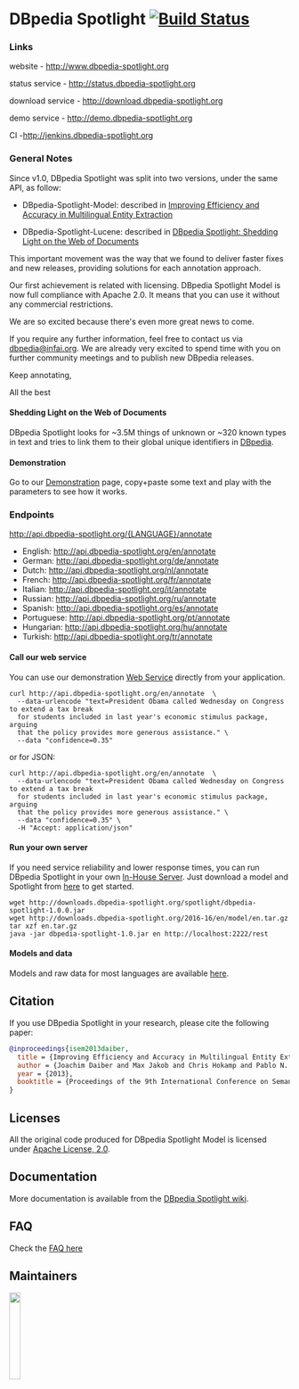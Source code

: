 # DBpedia Spotlight [![Build Status](https://travis-ci.org/dbpedia-spotlight/dbpedia-spotlight-model.svg?branch=master)](https://travis-ci.org/dbpedia-spotlight/dbpedia-spotlight-model)


### Links

website - http://www.dbpedia-spotlight.org

status service	- http://status.dbpedia-spotlight.org

download service - http://download.dbpedia-spotlight.org

demo service - http://demo.dbpedia-spotlight.org

CI -http://jenkins.dbpedia-spotlight.org


### General Notes

Since v1.0, DBpedia Spotlight was split into two versions, under the same API,  as follow:

  - DBpedia-Spotlight-Model: described in [Improving Efficiency and Accuracy in Multilingual Entity Extraction](http://jodaiber.de/doc/entity.pdf)

  - DBpedia-Spotlight-Lucene: described in [DBpedia Spotlight: Shedding Light on the Web of Documents](http://www.dbpedia-spotlight.org/docs/spotlight.pdf)

This important movement was the way that we found to deliver faster fixes and new releases, providing solutions for each annotation approach.

Our first achievement is related with licensing. DBpedia Spotlight Model is now full compliance with Apache 2.0. It means that you can use it without any commercial restrictions.

We are so excited because there's even more great news to come.

If you require any further information, feel free to contact us via dbpedia@infai.org. We are already very excited to spend time with you on further community meetings and to publish new DBpedia releases.

Keep annotating,

All the best


#### Shedding Light on the Web of Documents

DBpedia Spotlight looks for ~3.5M things of unknown or ~320 known types in text and tries to link them to their global unique identifiers in [DBpedia](http://dbpedia.org).

#### Demonstration

Go to our [Demonstration](http://dbpedia-spotlight.github.io/demo/) page, copy+paste some text and play with the parameters to see how it works.


### Endpoints

http://api.dbpedia-spotlight.org/{LANGUAGE}/annotate

  - English: http://api.dbpedia-spotlight.org/en/annotate
  - German: http://api.dbpedia-spotlight.org/de/annotate
  - Dutch: http://api.dbpedia-spotlight.org/nl/annotate
  - French: http://api.dbpedia-spotlight.org/fr/annotate
  - Italian: http://api.dbpedia-spotlight.org/it/annotate
  - Russian: http://api.dbpedia-spotlight.org/ru/annotate
  - Spanish: http://api.dbpedia-spotlight.org/es/annotate
  - Portuguese: http://api.dbpedia-spotlight.org/pt/annotate
  - Hungarian: http://api.dbpedia-spotlight.org/hu/annotate
  - Turkish:  http://api.dbpedia-spotlight.org/tr/annotate


#### Call our web service

You can use our demonstration [Web Service](http://github.com/dbpedia-spotlight/dbpedia-spotlight/wiki/Web-service) directly from your application.

    curl http://api.dbpedia-spotlight.org/en/annotate  \
      --data-urlencode "text=President Obama called Wednesday on Congress to extend a tax break
      for students included in last year's economic stimulus package, arguing
      that the policy provides more generous assistance." \
      --data "confidence=0.35"

or for JSON:

    curl http://api.dbpedia-spotlight.org/en/annotate  \
      --data-urlencode "text=President Obama called Wednesday on Congress to extend a tax break
      for students included in last year's economic stimulus package, arguing
      that the policy provides more generous assistance." \
      --data "confidence=0.35" \
      -H "Accept: application/json"

#### Run your own server

If you need service reliability and lower response times, you can run DBpedia Spotlight in your own [In-House Server](https://github.com/dbpedia-spotlight/dbpedia-spotlight/wiki/Installation). Just download a model and Spotlight from [here](http://downloads.dbpedia-spotlight.org) to get started.

    wget http://downloads.dbpedia-spotlight.org/spotlight/dbpedia-spotlight-1.0.0.jar
    wget http://downloads.dbpedia-spotlight.org/2016-16/en/model/en.tar.gz
    tar xzf en.tar.gz
    java -jar dbpedia-spotlight-1.0.jar en http://localhost:2222/rest

#### Models and data

Models and raw data for most languages are available [here](http://downloads.dbpedia-spotlight.org).

## Citation

If you use DBpedia Spotlight in your research, please cite the following paper:

```bibtex
@inproceedings{isem2013daiber,
  title = {Improving Efficiency and Accuracy in Multilingual Entity Extraction},
  author = {Joachim Daiber and Max Jakob and Chris Hokamp and Pablo N. Mendes},
  year = {2013},
  booktitle = {Proceedings of the 9th International Conference on Semantic Systems (I-Semantics)}
}
```


## Licenses

All the original code produced for DBpedia Spotlight Model is licensed under  [Apache License, 2.0](http://www.apache.org/licenses/LICENSE-2.0.html).

## Documentation

More documentation is available from the [DBpedia Spotlight wiki](https://github.com/dbpedia-spotlight/dbpedia-spotlight/wiki).

## FAQ

Check the [FAQ here](https://github.com/dbpedia-spotlight/dbpedia-spotlight/wiki/faq)


## Maintainers

<a href="http://infai.org"><img src="https://infai.org/wp-content/uploads/2017/08/InfAI-Logo.png" align="left" height="20%" width="20%" ></a>
